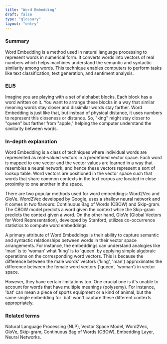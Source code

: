 ```yaml
---
title: "Word Embedding"
draft: false
type: "glossary"
layout: "entry"
---
```


### Summary

Word Embedding is a method used in natural language processing to represent words in numerical form. It converts words into vectors of real numbers which helps machines understand the semantic and syntactic similarity among words. This technique enables computers to perform tasks like text classification, text generation, and sentiment analysis.

### ELI5

Imagine you are playing with a set of alphabet blocks. Each block has a word written on it. You want to arrange these blocks in a way that similar meaning words stay closer and dissimilar words stay farther. Word Embedding is just like that, but instead of physical distance, it uses numbers to represent this closeness or distance. So, "king" might stay closer to "queen" but farther from "apple," helping the computer understand the similarity between words.

### In-depth explanation

Word Embedding is a class of techniques where individual words are represented as real-valued vectors in a predefined vector space. Each word is mapped to one vector and the vector values are learned in a way that resembles a neural network, and hence these vectors represent a sort of lookup table. Word vectors are positioned in the vector space such that words that share common contexts in the text corpus are located in close proximity to one another in the space.

There are two popular methods used for word embeddings: Word2Vec and GloVe. Word2Vec developed by Google, uses a shallow neural network and it comes in two flavours: Continuous Bag of Words (CBOW) and Skip-gram. The CBOW model predicts a word given the context while the Skip-gram predicts the context given a word. On the other hand, GloVe (Global Vectors for Word Representation), developed by Stanford, utilizes co-occurrence statistics to compute word embeddings. 

A primary attribute of Word Embeddings is their ability to capture semantic and syntactic relationships between words in their vector space arrangements. For instance, the embeddings can understand analogies like 'man' is to 'woman' what 'king' is to 'queen' by applying simple algebraic operations on the corresponding word vectors. This is because the difference between the male words' vectors ('king', 'man') approximates the difference between the female word vectors ('queen', 'woman') in vector space.

However, they have certain limitations too. One crucial one is it's unable to account for words that have multiple meanings (polysemy). For instance, 'bat' can mean a piece of sports equipment or a kind of animal, but the same single embedding for 'bat' won't capture these different contexts appropriately.

### Related terms

Natural Language Processing (NLP), Vector Space Model, Word2Vec, GloVe, Skip-gram, Continuous Bag of Words (CBOW), Embedding Layer, Neural Networks.
